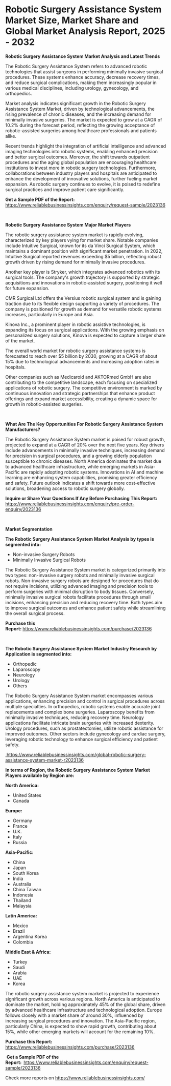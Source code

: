 <p><h1>Robotic Surgery Assistance System Market Size, Market Share and Global Market Analysis Report, 2025 - 2032</h1></p><p><strong>Robotic Surgery Assistance System Market Analysis and Latest Trends</strong></p>
<p><p>The Robotic Surgery Assistance System refers to advanced robotic technologies that assist surgeons in performing minimally invasive surgical procedures. These systems enhance accuracy, decrease recovery times, and reduce surgical complications, making them increasingly popular in various medical disciplines, including urology, gynecology, and orthopedics. </p><p>Market analysis indicates significant growth in the Robotic Surgery Assistance System Market, driven by technological advancements, the rising prevalence of chronic diseases, and the increasing demand for minimally invasive surgeries. The market is expected to grow at a CAGR of 10.2% during the forecast period, reflecting the growing acceptance of robotic-assisted surgeries among healthcare professionals and patients alike.</p><p>Recent trends highlight the integration of artificial intelligence and advanced imaging technologies into robotic systems, enabling enhanced precision and better surgical outcomes. Moreover, the shift towards outpatient procedures and the aging global population are encouraging healthcare institutions to invest more in robotic surgery technologies. Furthermore, collaborations between industry players and hospitals are anticipated to enhance the development of innovative solutions, further fueling market expansion. As robotic surgery continues to evolve, it is poised to redefine surgical practices and improve patient care significantly.</p></p>
<p><strong>Get a Sample PDF of the Report:&nbsp;</strong> <a href="https://www.reliablebusinessinsights.com/enquiry/request-sample/2023136?utm_campaign=3455&utm_medium=2&utm_source=Github&utm_content=ia&utm_term=29032025&utm_id=robotic-surgery-assistance-system">https://www.reliablebusinessinsights.com/enquiry/request-sample/2023136</a></p>
<p>&nbsp;</p>
<p><strong>Robotic Surgery Assistance System Major Market Players</strong></p>
<p><p>The robotic surgery assistance system market is rapidly evolving, characterized by key players vying for market share. Notable companies include Intuitive Surgical, known for its da Vinci Surgical System, which maintains a dominant position with significant market penetration. In 2022, Intuitive Surgical reported revenues exceeding $5 billion, reflecting robust growth driven by rising demand for minimally invasive procedures.</p><p>Another key player is Stryker, which integrates advanced robotics with its surgical tools. The company's growth trajectory is supported by strategic acquisitions and innovations in robotic-assisted surgery, positioning it well for future expansion.</p><p>CMR Surgical Ltd offers the Versius robotic surgical system and is gaining traction due to its flexible design supporting a variety of procedures. The company is positioned for growth as demand for versatile robotic systems increases, particularly in Europe and Asia.</p><p>Kinova Inc., a prominent player in robotic assistive technologies, is expanding its focus on surgical applications. With the growing emphasis on personalized surgery solutions, Kinova is expected to capture a larger share of the market.</p><p>The overall world market for robotic surgery assistance systems is forecasted to reach over $5 billion by 2030, growing at a CAGR of about 15% due to technological advancements and increasing adoption rates in hospitals.</p><p>Other companies such as Medicaroid and AKTORmed GmbH are also contributing to the competitive landscape, each focusing on specialized applications of robotic surgery. The competitive environment is marked by continuous innovation and strategic partnerships that enhance product offerings and expand market accessibility, creating a dynamic space for growth in robotic-assisted surgeries.</p></p>
<p>&nbsp;</p>
<p><strong>What Are The Key Opportunities For Robotic Surgery Assistance System Manufacturers?</strong></p>
<p><p>The Robotic Surgery Assistance System market is poised for robust growth, projected to expand at a CAGR of 20% over the next five years. Key drivers include advancements in minimally invasive techniques, increasing demand for precision in surgical procedures, and a growing elderly population susceptible to chronic diseases. North America dominates the market due to advanced healthcare infrastructure, while emerging markets in Asia-Pacific are rapidly adopting robotic systems. Innovations in AI and machine learning are enhancing system capabilities, promising greater efficiency and safety. Future outlook indicates a shift towards more cost-effective solutions, broadening access to robotic surgery globally.</p></p>
<p><strong>Inquire or Share Your Questions If Any Before Purchasing This Report:</strong> <a href="https://www.reliablebusinessinsights.com/enquiry/pre-order-enquiry/2023136?utm_campaign=3455&utm_medium=2&utm_source=Github&utm_content=ia&utm_term=29032025&utm_id=robotic-surgery-assistance-system">https://www.reliablebusinessinsights.com/enquiry/pre-order-enquiry/2023136</a></p>
<p>&nbsp;</p>
<p><strong>Market Segmentation</strong></p>
<p><strong>The Robotic Surgery Assistance System Market Analysis by types is segmented into:</strong></p>
<p><ul><li>Non-invasive Surgery Robots</li><li>Minimally Invasive Surgical Robots</li></ul></p>
<p><p>The Robotic Surgery Assistance System market is categorized primarily into two types: non-invasive surgery robots and minimally invasive surgical robots. Non-invasive surgery robots are designed for procedures that do not require incisions, utilizing advanced imaging and precision tools to perform surgeries with minimal disruption to body tissues. Conversely, minimally invasive surgical robots facilitate procedures through small incisions, enhancing precision and reducing recovery time. Both types aim to improve surgical outcomes and enhance patient safety while streamlining the overall surgical process.</p></p>
<p><strong>Purchase this Report:&nbsp;</strong><a href="https://www.reliablebusinessinsights.com/purchase/2023136?utm_campaign=3455&utm_medium=2&utm_source=Github&utm_content=ia&utm_term=29032025&utm_id=robotic-surgery-assistance-system">https://www.reliablebusinessinsights.com/purchase/2023136</a></p>
<p>&nbsp;</p>
<p><strong>The Robotic Surgery Assistance System Market Industry Research by Application is segmented into:</strong></p>
<p><ul><li>Orthopedic</li><li>Laparoscopy</li><li>Neurology</li><li>Urology</li><li>Others</li></ul></p>
<p><p>The Robotic Surgery Assistance System market encompasses various applications, enhancing precision and control in surgical procedures across multiple specialties. In orthopedics, robotic systems enable accurate joint replacements and complex bone surgeries. Laparoscopy benefits from minimally invasive techniques, reducing recovery time. Neurology applications facilitate intricate brain surgeries with increased dexterity. Urology procedures, such as prostatectomies, utilize robotic assistance for improved outcomes. Other sectors include gynecology and cardiac surgery, leveraging robotic technology to enhance surgical efficiency and patient safety.</p></p>
<p><a href="https://www.reliablebusinessinsights.com/global-robotic-surgery-assistance-system-market-r2023136?utm_campaign=3455&utm_medium=2&utm_source=Github&utm_content=ia&utm_term=29032025&utm_id=robotic-surgery-assistance-system">&nbsp;https://www.reliablebusinessinsights.com/global-robotic-surgery-assistance-system-market-r2023136</a></p>
<p><strong>In terms of Region, the Robotic Surgery Assistance System Market Players available by Region are:</strong></p>
<p>
    <p> <strong> North America: </strong>
        <ul>
            <li>United States</li>
            <li>Canada</li>
        </ul>
        </p> 
    <p> <strong> Europe: </strong>
        <ul>
            <li>Germany</li>
            <li>France</li>
            <li>U.K.</li>
            <li>Italy</li>
            <li>Russia</li>
        </ul>
        </p> 
    <p> <strong> Asia-Pacific: </strong>
        <ul>
            <li>China</li>
            <li>Japan</li>
            <li>South Korea</li>
            <li>India</li>
            <li>Australia</li>
            <li>China Taiwan</li>
            <li>Indonesia</li>
            <li>Thailand</li>
            <li>Malaysia</li>
        </ul>
        </p> 
    <p> <strong> Latin America: </strong>
        <ul>
            <li>Mexico</li>
            <li>Brazil</li>
            <li>Argentina Korea</li>
            <li>Colombia</li>
        </ul>
        </p> 
    <p> <strong> Middle East & Africa: </strong>
        <ul>
            <li>Turkey</li>
            <li>Saudi</li>
            <li>Arabia</li>
            <li>UAE</li>
            <li>Korea</li>
        </ul>
    </p>
    </p>
<p><p>The robotic surgery assistance system market is projected to experience significant growth across various regions. North America is anticipated to dominate the market, holding approximately 45% of the global share, driven by advanced healthcare infrastructure and technological adoption. Europe follows closely with a market share of around 30%, influenced by increasing surgical procedures and innovation. The Asia-Pacific region, particularly China, is expected to show rapid growth, contributing about 15%, while other emerging markets will account for the remaining 10%.</p></p>
<p><strong>Purchase this Report: </strong><a href="https://www.reliablebusinessinsights.com/purchase/2023136?utm_campaign=3455&utm_medium=2&utm_source=Github&utm_content=ia&utm_term=29032025&utm_id=robotic-surgery-assistance-system">https://www.reliablebusinessinsights.com/purchase/2023136</a></p>
<p>&nbsp;<strong>Get a Sample PDF of the Report:&nbsp;&nbsp;</strong><a href="https://www.reliablebusinessinsights.com/enquiry/request-sample/2023136?utm_campaign=3455&utm_medium=2&utm_source=Github&utm_content=ia&utm_term=29032025&utm_id=robotic-surgery-assistance-system">https://www.reliablebusinessinsights.com/enquiry/request-sample/2023136</a></p>
<p><strong></strong></p>
<p>Check more reports on <a href="https://www.reliablebusinessinsights.com/?utm_campaign=3455&utm_medium=2&utm_source=Github&utm_content=ia&utm_term=29032025&utm_id=robotic-surgery-assistance-system">https://www.reliablebusinessinsights.com/</a></p>